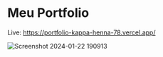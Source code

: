 
# Meu Portfolio
Live: https://portfolio-kappa-henna-78.vercel.app/

![Screenshot 2024-01-22 190913](https://github.com/kleberson154/portfolio/assets/79817657/5be140e0-40b1-4044-a5bb-17ac3d5b2ba4)

